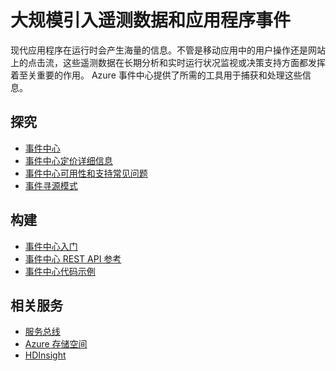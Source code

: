 <properties 
	pageTitle="大规模引入遥测数据和应用程序事件 | Azure" 
	description="了解如何在企业解决方案中大规模引入遥测数据和应用程序事件。" 
	services="event-hubs" 
	documentationCenter=".net" 
	authors="sethmanheim" 
	manager="timlt" 
	editor=""/>

<tags 
	ms.service="event-hubs" 
	ms.date="07/11/2016" 
	wacn.date="01/04/2017"/>

# 大规模引入遥测数据和应用程序事件
 
现代应用程序在运行时会产生海量的信息。不管是移动应用中的用户操作还是网站上的点击流，这些遥测数据在长期分析和实时运行状况监视或决策支持方面都发挥着至关重要的作用。 Azure 事件中心提供了所需的工具用于捕获和处理这些信息。


## 探究

- [事件中心](/documentation/articles/event-hubs-overview/)
- [事件中心定价详细信息](/pricing/details/event-hubs/)
- [事件中心可用性和支持常见问题](/documentation/articles/event-hubs-faq/)
- [事件寻源模式](http://msdn.microsoft.com/zh-cn/library/dn589792.aspx)
 
## 构建

- [事件中心入门](/documentation/articles/event-hubs-csharp-ephcs-getstarted/)
- [事件中心 REST API 参考](https://msdn.microsoft.com/zh-cn/library/azure/dn790674.aspx)
- [事件中心代码示例](https://github.com/Azure-Samples/)
 
## 相关服务
- [服务总线](/documentation/services/service-bus/)
- [Azure 存储空间](/documentation/services/storage/)
- [HDInsight](/documentation/services/hdinsight/)
 

<!---HONumber=Mooncake_Quality_Review_1230_2016-->